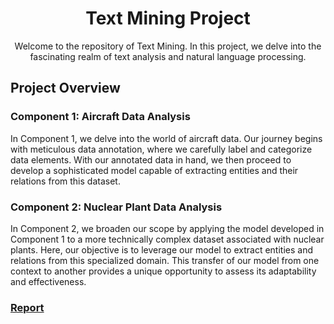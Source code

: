 <h1 align="center">Text Mining Project</h1>

<p align="center">Welcome to the repository of Text Mining. In this project, we delve into the fascinating realm of text analysis and natural language processing.</p>

## Project Overview

### Component 1: Aircraft Data Analysis
In Component 1, we delve into the world of aircraft data. Our journey begins with meticulous data annotation, where we carefully label and categorize data elements. With our annotated data in hand, we then proceed to develop a sophisticated model capable of extracting entities and their relations from this dataset.

### Component 2: Nuclear Plant Data Analysis
In Component 2, we broaden our scope by applying the model developed in Component 1 to a more technically complex dataset associated with nuclear plants. Here, our objective is to leverage our model to extract entities and relations from this specialized domain. This transfer of our model from one context to another provides a unique opportunity to assess its adaptability and effectiveness.

### [Report](Report.pdf)


